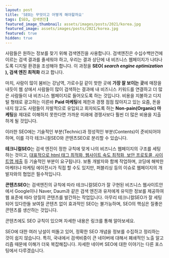 ```yaml
---
layout: post
title: 'SEO는 무엇이고 어떻게 해야할까요'
tags: [SEO, 검색엔진]
featured_image_thumbnail: assets/images/posts/2021/korea.jpg
featured_image: assets/images/posts/2021/korea.jpg
featured: true
hidden: true
---
```



사람들은 원하는 정보를 찾기 위해 검색엔진을 사용합니다. 검색엔진은 수십수백만건에 이르는 검색 결과를 줄세워야 하고, 우리는 결과 상단에 내 비즈니스 웹페이지가 나타나도록 디지털 환경을 조성해야 합니다. 이 과정을 **SEO( *search engine optimization* ), 검색 엔진 최적화** 라고 합니다.



마치, 사람이 많이 붐비는 강남역, 가로수길 같이 핫한 곳에 **가장 잘 보이는 곳**에 매장을 내듯이 웹 상에서 사람들이 많이 검색하는 결과에 내 비즈니스 키워드를 연결하고 더 많은 사람들이 내 비즈니스 웹페이지로 들어오도록 하는 것입니다. 비용을 지불하고 디지털 형태로 광고하는 이른바 **Paid 마케팅**에 제한과 경쟁 점점 많아지고 있는 요즘, 돈을 내지 않고도 사람들이 자발적으로 유입되고 회자되도록 하는 **Non-pain(Organic) 마케팅**을 제대로 이해하지 못한다면 가까운 미래에 경쟁사보다 훨씬 더 많은 비용을 지출하게 될 것입니다.



이러한 SEO에는 기술적인 부분(Technic)과 정성적인 부분(Contents)이 준비되어야 하며, 이를 각각 테크니컬SEO와 콘텐츠SEO로 분리할 수 있습니다.



**테크니컬SEO**는 검색 엔진이 정한 규칙에 맞게 나의 비즈니스 웹페이지의 구조를 세팅하는 것이고, <u>대표적으로 html 태그 최적화, 웹사이트 속도 최적화, 보안 프로토콜, 사이트맵 제출</u> 등 기술적인 부분이 요구됩니다. 보통 개발자와 함께 작업하며, 코딩에 해박한 마케터나 마케팅 에이전시가 직접 할 수도 있지만, 퍼블리싱 등의 이슈로 웹페이지의 개발자와의 협업은 필수적입니다.



**콘텐츠SEO**는 검색엔진의 규칙에 따라 테크니컬SEO가 잘 구현된 비즈니스 웹사이트안에서 Google이나 Naver, Daum과 같은 검색 엔진과 유저에게 유익한 정보를 제공하여 웹 표준에 따라 양질의 콘텐츠를 발간하는 작업입니다. 아무리 테크니컬SEO가 잘 세팅되어 있다한들 보여질 콘텐츠 없이 효과적인 SEO는 불가능하며, SEO의 핵심은 질좋은 콘텐츠를 생산하는 것입니다.

콘텐츠에도 SEO 규칙이 있으며 자세한 내용은 링크를 통해 알아보세요.

SEO에 대한 여러 낭설이 떠돌고 있어, 정확한 SEO 개념을 정보를 수집하고  정리하는 것이 쉽지 않습니다. 특히, 국내에서 검색비중이 큰 네이버에 대해서 폐쇄적인 노출 알고리즘 때문에 이해가 더욱 복잡해집니다. 자세한 네이버 SEO에 대한 이야기는 다른 포스팅에서 다루겠습니다.
